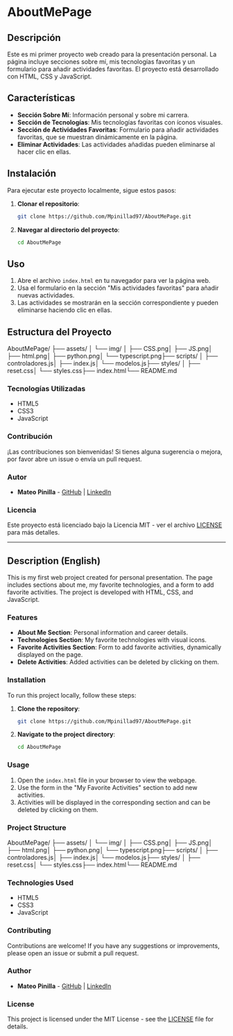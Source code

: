 # AboutMePage

## Descripción

Este es mi primer proyecto web creado para la presentación personal. La página incluye secciones sobre mí, mis tecnologías favoritas y un formulario para añadir actividades favoritas. El proyecto está desarrollado con HTML, CSS y JavaScript.

## Características

- **Sección Sobre Mí**: Información personal y sobre mi carrera.
- **Sección de Tecnologías**: Mis tecnologías favoritas con íconos visuales.
- **Sección de Actividades Favoritas**: Formulario para añadir actividades favoritas, que se muestran dinámicamente en la página.
- **Eliminar Actividades**: Las actividades añadidas pueden eliminarse al hacer clic en ellas.

## Instalación

Para ejecutar este proyecto localmente, sigue estos pasos:

1. **Clonar el repositorio**:
    ```bash
    git clone https://github.com/Mpinillad97/AboutMePage.git
    ```
2. **Navegar al directorio del proyecto**:
    ```bash
    cd AboutMePage
    ```

## Uso

1. Abre el archivo `index.html` en tu navegador para ver la página web.
2. Usa el formulario en la sección "Mis actividades favoritas" para añadir nuevas actividades.
3. Las actividades se mostrarán en la sección correspondiente y pueden eliminarse haciendo clic en ellas.

## Estructura del Proyecto

AboutMePage/ ├── assets/ │ └── img/ │ ├── CSS.png│ ├── JS.png│ ├── html.png│ ├── python.png│ └── typescript.png├── scripts/ │ ├── controladores.js│ ├── index.js│ └── modelos.js├── styles/ │ ├── reset.css│ └── styles.css├── index.html└── README.md



### Tecnologías Utilizadas

- HTML5
- CSS3
- JavaScript

### Contribución

¡Las contribuciones son bienvenidas! Si tienes alguna sugerencia o mejora, por favor abre un issue o envía un pull request.

### Autor

- **Mateo Pinilla** - [GitHub](https://github.com/mateopinilla) | [LinkedIn](https://www.linkedin.com/in/mateopinilla)

### Licencia

Este proyecto está licenciado bajo la Licencia MIT - ver el archivo [LICENSE](LICENSE) para más detalles.

---

## Description (English)

This is my first web project created for personal presentation. The page includes sections about me, my favorite technologies, and a form to add favorite activities. The project is developed with HTML, CSS, and JavaScript.

### Features

- **About Me Section**: Personal information and career details.
- **Technologies Section**: My favorite technologies with visual icons.
- **Favorite Activities Section**: Form to add favorite activities, dynamically displayed on the page.
- **Delete Activities**: Added activities can be deleted by clicking on them.

### Installation

To run this project locally, follow these steps:

1. **Clone the repository**:
    ```bash
    git clone https://github.com/Mpinillad97/AboutMePage.git
    ```
2. **Navigate to the project directory**:
    ```bash
    cd AboutMePage
    ```

### Usage

1. Open the `index.html` file in your browser to view the webpage.
2. Use the form in the "My Favorite Activities" section to add new activities.
3. Activities will be displayed in the corresponding section and can be deleted by clicking on them.

### Project Structure

AboutMePage/ ├── assets/ │ └── img/ │ ├── CSS.png│ ├── JS.png│ ├── html.png│ ├── python.png│ └── typescript.png├── scripts/ │ ├── controladores.js│ ├── index.js│ └── modelos.js├── styles/ │ ├── reset.css│ └── styles.css├── index.html└── README.md


### Technologies Used

- HTML5
- CSS3
- JavaScript

### Contributing

Contributions are welcome! If you have any suggestions or improvements, please open an issue or submit a pull request.

### Author

- **Mateo Pinilla** - [GitHub](https://github.com/Mpinillad97) | [LinkedIn](https://www.linkedin.com/in/mateopinilladavila)

### License

This project is licensed under the MIT License - see the [LICENSE](LICENSE) file for details.



